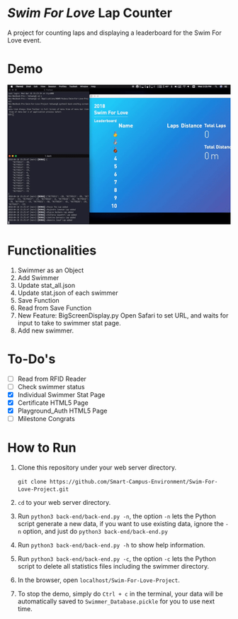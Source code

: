 # *Swim For Love* Lap Counter

A project for counting laps and displaying a leaderboard for the Swim For Love event.


# Demo
![GIF of demonstration](https://github.com/Smart-Campus-Environment/Swim-For-Love-Project/blob/master/assets/demo-V2.gif)

# Functionalities

1. Swimmer as an Object
2. Add Swimmer
3. Update stat_all.json
4. Update stat.json of each swimmer
5. Save Function
5. Read from Save Function
6. New Feature: BigScreenDisplay.py
	Open Safari to set URL, and waits for input to take to swimmer stat page.
7. Add new swimmer.


# To-Do's

- [ ] Read from RFID Reader
- [ ] Check swimmer status
- [x] Individual Swimmer Stat Page
- [x] Certificate HTML5 Page
- [x] Playground_Auth HTML5 Page
- [ ] Milestone Congrats

# How to Run

1. Clone this repository under your web server directory.

	```git clone https://github.com/Smart-Campus-Environment/Swim-For-Love-Project.git```

2. `cd` to your web server directory.

3. Run `python3 back-end/back-end.py -n`, the option `-n` lets the Python script generate a new data, if you want to use existing data, ignore the `-n` option, and just do `python3 back-end/back-end.py`
4. Run `python3 back-end/back-end.py -h` to show help information.
5. Run `python3 back-end/back-end.py -c`, the option `-c` lets the Python script to delete all statistics files including the swimmer directory.

6. In the browser, open `localhost/Swim-For-Love-Project`.

7. To stop the demo, simply do `Ctrl + c` in the terminal, your data will be automatically saved to `Swimmer_Database.pickle` for you to use next time.
